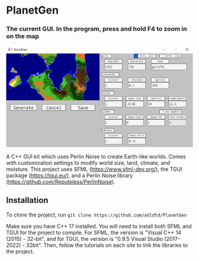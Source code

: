 # PlanetGen

### The current GUI. In the program, press and hold F4 to zoom in on the map
![GUI](/screenshots/current.png)

A C++ GUI kit which uses Perlin Noise to create Earth-like worlds. Comes with customization settings to modify world size, land, climate, and moisture. This project uses SFML (https://www.sfml-dev.org/), the TGUI package (https://tgui.eu/), and a Perlin Noise library (https://github.com/Reputeless/PerlinNoise).

## Installation

To clone the project, run `git clone https://github.com/adldtd/PlanetGen`

Make sure you have C++ 17 installed. You will need to install both SFML and TGUI for the project to compile. For SFML, the version is "Visual C++ 14 (2015) - 32-bit", and for TGUI, the version is "0.9.5 Visual Studio (2017-2022) - 32bit". Then, follow the tutorials on each site to link the libraries to the project.